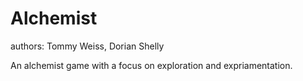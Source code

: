 # Alchemist

authors: 
Tommy Weiss, Dorian Shelly 

An alchemist game with a focus on exploration and expriamentation. 
